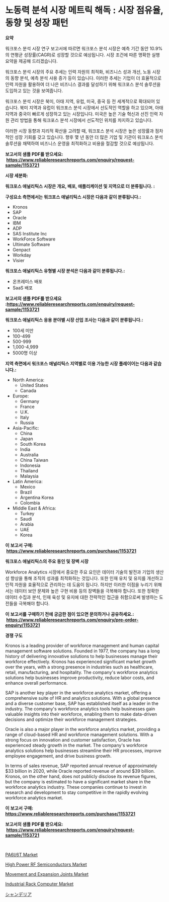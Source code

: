 <p><h1>노동력 분석 시장 메트릭 해독 : 시장 점유율, 동향 및 성장 패턴</h1></p><p><strong>요약</strong></p>
<p><p>워크포스 분석 시장 연구 보고서에 따르면 워크포스 분석 시장은 예측 기간 동안 10.9%의 연평균 성장률(CAGR)로 성장할 것으로 예상됩니다. 시장 조건에 따른 명확한 실행 요약을 제공해 드리겠습니다.</p><p>워크포스 분석 시장의 주요 추세는 인력 자원의 최적화, 비즈니스 성과 개선, 노동 시장의 동향 분석, 예측 분석 사용 증가 등이 있습니다. 이러한 추세는 기업이 더 효율적으로 인력 자원을 활용하여 더 나은 비즈니스 결과를 달성하기 위해 워크포스 분석 솔루션을 도입하고 있는 것을 보여줍니다.</p><p>워크포스 분석 시장은 북미, 아태 지역, 유럽, 미국, 중국 등 전 세계적으로 확대되어 있습니다. 북미 지역과 유럽이 워크포스 분석 시장에서 선도적인 역할을 하고 있으며, 아태 지역과 중국이 빠르게 성장하고 있는 시장입니다. 미국은 높은 기술 혁신과 선진 인력 자원 관리 방법을 통해 워크포스 분석 시장에서 선도적인 위치를 차지하고 있습니다.</p><p>이러한 시장 동향과 지리적 확산을 고려할 때, 워크포스 분석 시장은 높은 성장률과 점차적인 성장 기회를 갖고 있습니다. 향후 몇 년 동안 더 많은 기업 및 기관이 워크포스 분석 솔루션을 채택하여 비즈니스 운영을 최적화하고 비용을 절감할 것으로 예상됩니다.</p></p>
<p><strong>보고서의 샘플 PDF를 받으세요: &nbsp;<a href="https://www.reliableresearchreports.com/enquiry/request-sample/1153721">https://www.reliableresearchreports.com/enquiry/request-sample/1153721</a></strong></p>
<p><strong>시장 세분화:</strong></p>
<p><strong> 워크포스 애널리틱스 시장은 개요, 배포, 애플리케이션 및 지역으로 더 분류됩니다. :</strong></p>
<p><strong>구성요소 측면에서는 워크포스 애널리틱스 시장은 다음과 같이 분류됩니다.:</strong></p>
<p><ul><li>Kronos</li><li>SAP</li><li>Oracle</li><li>IBM</li><li>ADP</li><li>SAS Institute Inc</li><li>WorkForce Software</li><li>Ultimate Software</li><li>Genpact</li><li>Workday</li><li>Visier</li></ul></p>
<p><strong> 워크포스 애널리틱스 유형별 시장 분석은 다음과 같이 분류됩니다.:</strong></p>
<p><ul><li>온프레미스 배포</li><li>SaaS 배포</li></ul></p>
<p><strong>보고서의 샘플 PDF를 받으세요 :<a href="https://www.reliableresearchreports.com/enquiry/request-sample/1153721">https://www.reliableresearchreports.com/enquiry/request-sample/1153721</a></strong></p>
<p><strong> 워크포스 애널리틱스 응용 분야별 시장 산업 조사는 다음과 같이 분류됩니다.:</strong></p>
<p><ul><li>100세 미만</li><li>100-499</li><li>500-999</li><li>1,000-4,999</li><li>5000명 이상</li></ul></p>
<p><strong>지역 측면에서 워크포스 애널리틱스 지역별로 이용 가능한 시장 플레이어는 다음과 같습니다.:</strong></p>
<p><ul>
    <li>
        North America:
        <ul>
            <li>United States</li>
            <li>Canada</li>
        </ul>
    </li>
    <li>
        Europe:
        <ul>
            <li>Germany</li>
            <li>France</li>
            <li>U.K.</li>
            <li>Italy</li>
            <li>Russia</li>
        </ul>
    </li>
    <li>
        Asia-Pacific:
        <ul>
            <li>China</li>
            <li>Japan</li>
            <li>South Korea</li>
            <li>India</li>
            <li>Australia</li>
            <li>China Taiwan</li>
            <li>Indonesia</li>
            <li>Thailand</li>
            <li>Malaysia</li>
        </ul>
    </li>
    <li>
        Latin America:
        <ul>
            <li>Mexico</li>
            <li>Brazil</li>
            <li>Argentina Korea</li>
            <li>Colombia</li>
        </ul>
    </li>
    <li>
        Middle East & Africa:
        <ul>
            <li>Turkey</li>
            <li>Saudi</li>
            <li>Arabia</li>
            <li>UAE</li>
            <li>Korea</li>
        </ul>
    </li>
    </ul></p>
<p><strong>이 보고서 구매: &nbsp;<a href="https://www.reliableresearchreports.com/purchase/1153721">https://www.reliableresearchreports.com/purchase/1153721</a></strong></p>
<p><strong>워크포스 애널리틱스의 주요 동인 및 장벽 시장</strong></p>
<p><p>Workforce Analytics 시장에서 중요한 주요 요인은 데이터 기술의 발전과 기업의 생산성 향상을 통해 조직의 성과를 최적화하는 것입니다. 또한 인재 유치 및 유지를 개선하고 인적 자원을 효율적으로 관리하는 데 도움이 됩니다. 하지만 이러한 이점을 누리기 위해서는 데이터 보안 문제와 높은 구현 비용 등의 장벽들을 극복해야 합니다. 또한 정확한 데이터 수집과 분석, 인재 육성 및 유지에 대한 전략적인 접근을 취함으로써 발생하는 도전들을 극복해야 합니다.</p></p>
<p><strong>이 보고서를 구매하기 전에 궁금한 점이 있으면 문의하거나 공유하세요.: &nbsp;<a href="https://www.reliableresearchreports.com/enquiry/pre-order-enquiry/1153721">https://www.reliableresearchreports.com/enquiry/pre-order-enquiry/1153721</a></strong></p>
<p><strong>경쟁 구도</strong></p>
<p><p>Kronos is a leading provider of workforce management and human capital management software solutions. Founded in 1977, the company has a long history of delivering innovative solutions to help businesses manage their workforce effectively. Kronos has experienced significant market growth over the years, with a strong presence in industries such as healthcare, retail, manufacturing, and hospitality. The company's workforce analytics solutions help businesses improve productivity, reduce labor costs, and enhance overall performance.</p><p>SAP is another key player in the workforce analytics market, offering a comprehensive suite of HR and analytics solutions. With a global presence and a diverse customer base, SAP has established itself as a leader in the industry. The company's workforce analytics tools help businesses gain valuable insights into their workforce, enabling them to make data-driven decisions and optimize their workforce management strategies.</p><p>Oracle is also a major player in the workforce analytics market, providing a range of cloud-based HR and workforce management solutions. With a strong focus on innovation and customer satisfaction, Oracle has experienced steady growth in the market. The company's workforce analytics solutions help businesses streamline their HR processes, improve employee engagement, and drive business growth.</p><p>In terms of sales revenue, SAP reported annual revenue of approximately $33 billion in 2020, while Oracle reported revenue of around $39 billion. Kronos, on the other hand, does not publicly disclose its revenue figures, but the company is estimated to have a significant market share in the workforce analytics industry. These companies continue to invest in research and development to stay competitive in the rapidly evolving workforce analytics market.</p></p>
<p><strong>이 보고서 구매: &nbsp; <a href="https://www.reliableresearchreports.com/purchase/1153721">https://www.reliableresearchreports.com/purchase/1153721</a></strong></p>
<p><strong>보고서의 샘플 PDF를 받으세요: &nbsp;<a href="https://www.reliableresearchreports.com/enquiry/request-sample/1153721">https://www.reliableresearchreports.com/enquiry/request-sample/1153721</a></strong><strong></strong></p>
<p>&nbsp;</p>
<p><p><a href="https://issuu.com/reportprime-2/docs/pa6i6t-market-size-2030.pptx">PA6I/6T Market</a></p><p><a href="https://sulfuric-clavicle-d39.notion.site/High-Power-RF-Semiconductors-Market-Size-2024-2031-Global-Industrial-Analysis-Key-Geographical-Re-3d5c5d0b8f9f49dabfcdf4ded4aa9f0b">High Power RF Semiconductors Market</a></p><p><a href="https://github.com/yoshih12/Market-Research-Report-List-2/blob/main/movement-and-expansion-joints-market.md">Movement and Expansion Joints Market</a></p><p><a href="https://view.publitas.com/reportprime-1/industrial-rack-computer-market-size-growth-and-forecast-from-2024-2031/">Industrial Rack Computer Market</a></p><p><a href="https://github.com/jkjreqjscoxx7/Market-Research-Report-List-1/blob/main/2690661251.md">シャンデリア</a></p></p>